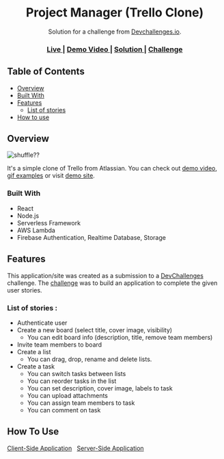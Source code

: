 <!-- Please update value in the {}  -->

<h1 align="center">Project Manager (Trello Clone)</h1>

<div align="center">
   Solution for a challenge from  <a href="http://devchallenges.io/" target="_blank">Devchallenges.io</a>.
</div>

<div align="center">
  <h3>
    <a href="https://trello-project-manager.netlify.app/">
      Live
    </a>
    <span> | </span>
    <a href="https://www.youtube.com/watch?v=qYPW0w2QXmc">
      Demo Video
     </a>
    <span> | </span>
    <a href="https://devchallenges.io/solutions/SVcO9rsAuK5k6qcXjmsw">
      Solution
    </a>
    <span> | </span>
    <a href="https://devchallenges.io/challenges/wP0LbGgEeKhpFHUpPpDh">
      Challenge
    </a>
  </h3>
</div>


## Table of Contents

- [Overview](#overview) 
- [Built With](#built-with)
- [Features](#features)
	- [List of stories](#List-of-stories)
- [How to use](#how-to-use)


## Overview

![shuffle??](https://github.com/berabulut/gifs/blob/main/shuffle.gif)

It's a simple clone of Trello from Atlassian. You can check out [demo video](https://www.youtube.com/watch?v=qYPW0w2QXmc), [gif examples](./images/examples.MD) or visit [demo site](https://trello-project-manager.netlify.app/).  

### Built With

- React 
- Node.js 
- Serverless Framework 
- AWS Lambda
- Firebase Authentication, Realtime Database, Storage

## Features

<!-- List the features of your application or follow the template. Don't share the figma file here :) -->

This application/site was created as a submission to a [DevChallenges](https://devchallenges.io/challenges) challenge. The [challenge](https://devchallenges.io/challenges/wP0LbGgEeKhpFHUpPpDh) was to build an application to complete the given user stories.

### List of stories :

- Authenticate user
- Create a new board (select title, cover image, visibility)
	- You can edit board info (description, title, remove team members)
- Invite team members to board
- Create a list 
	- You can drag, drop, rename and delete lists.
- Create a task
	- You can switch tasks between lists
	- You can reorder tasks in the list
	- You can set description, cover image, labels to task
	- You can upload attachments
	- You can assign team members to task
	- You can comment on task

## How To Use

[Client-Side Application](/client/README.md) &nbsp;
[Server-Side Application](./service/README.md)

